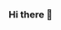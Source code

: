 ### Hi there 👋

<!--
**EthanJCarter/EthanJCarter** is a ✨ _special_ ✨ repository because its `README.md` (this file) appears on your GitHub profile.

Hi! I'm a PhD student at University of Central Lancashire. 

I'm working on giant planet formation in gravitationally unstable discs.
